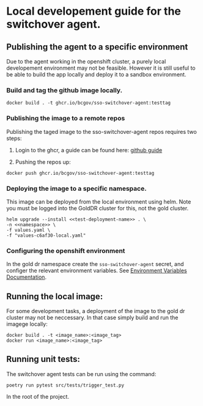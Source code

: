 # Local developement guide for the switchover agent.

## Publishing the agent to a specific environment

Due to the agent working in the openshift cluster, a purely local developement environment may not be feasible.  However it is still useful to be able to build the app locally and deploy it to a sandbox environment.

### Build and tag the github image locally.

```
docker build . -t ghcr.io/bcgov/sso-switchover-agent:testtag
```

### Publishing the image to a remote repos

Publishing the taged image to the sso-switchover-agent repos requires two steps:

1) Login to the ghcr, a guide can be found here: [github guide](https://docs.github.com/en/packages/working-with-a-github-packages-registry/working-with-the-container-registry)

1) Pushing the repos up:
```
docker push ghcr.io/bcgov/sso-switchover-agent:testtag
```

### Deploying the image to a specific namespace.

This image can be deployed from the local environment using helm. Note you must be logged into the GoldDR cluster for this, not the gold cluster.

```
helm upgrade --install <<test-deployment-name>> . \
-n <<namespace>> \
-f values.yaml \
-f "values-c6af30-local.yaml"
```

### Configuring the openshift environment

In the gold dr namespace create the `sso-switchover-agent` secret, and configer the relevant environment variables. See [Environment Variables Documentation](./environment-variables.md).

## Running the local image:

For some development tasks, a deployment of the image to the gold dr cluster may not be neccessary.  In that case simply build and run the imagege locally:

```
docker build . -t <image_name>:<image_tag>
docker run <image_name>:<image_tag>
```

## Running unit tests:

The switchover agent tests can be run using the command:

```
poetry run pytest src/tests/trigger_test.py
```

In the root of the project.
